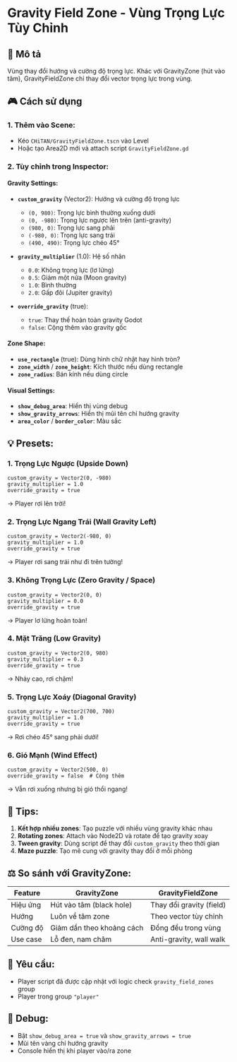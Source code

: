 # Gravity Field Zone - Vùng Trọng Lực Tùy Chỉnh

## 📖 Mô tả
Vùng thay đổi hướng và cường độ trọng lực. Khác với GravityZone (hút vào tâm), GravityFieldZone chỉ thay đổi vector trọng lực trong vùng.

## 🎮 Cách sử dụng

### 1. Thêm vào Scene:
- Kéo `CHiTAN/GravityFieldZone.tscn` vào Level
- Hoặc tạo Area2D mới và attach script `GravityFieldZone.gd`

### 2. Tùy chỉnh trong Inspector:

#### **Gravity Settings:**
- **`custom_gravity`** (Vector2): Hướng và cường độ trọng lực
  - `(0, 980)`: Trọng lực bình thường xuống dưới
  - `(0, -980)`: Trọng lực ngược lên trên (anti-gravity)
  - `(980, 0)`: Trọng lực sang phải
  - `(-980, 0)`: Trọng lực sang trái
  - `(490, 490)`: Trọng lực chéo 45°

- **`gravity_multiplier`** (1.0): Hệ số nhân
  - `0.0`: Không trọng lực (lơ lửng)
  - `0.5`: Giảm một nửa (Moon gravity)
  - `1.0`: Bình thường
  - `2.0`: Gấp đôi (Jupiter gravity)

- **`override_gravity`** (true): 
  - `true`: Thay thế hoàn toàn gravity Godot
  - `false`: Cộng thêm vào gravity gốc

#### **Zone Shape:**
- **`use_rectangle`** (true): Dùng hình chữ nhật hay hình tròn?
- **`zone_width`** / **`zone_height`**: Kích thước nếu dùng rectangle
- **`zone_radius`**: Bán kính nếu dùng circle

#### **Visual Settings:**
- **`show_debug_area`**: Hiển thị vùng debug
- **`show_gravity_arrows`**: Hiển thị mũi tên chỉ hướng gravity
- **`area_color`** / **`border_color`**: Màu sắc

## 💡 Presets:

### 1. Trọng Lực Ngược (Upside Down)
```
custom_gravity = Vector2(0, -980)
gravity_multiplier = 1.0
override_gravity = true
```
→ Player rơi lên trời!

### 2. Trọng Lực Ngang Trái (Wall Gravity Left)
```
custom_gravity = Vector2(-980, 0)
gravity_multiplier = 1.0
override_gravity = true
```
→ Player rơi sang trái như đi trên tường!

### 3. Không Trọng Lực (Zero Gravity / Space)
```
custom_gravity = Vector2(0, 0)
gravity_multiplier = 0.0
override_gravity = true
```
→ Player lơ lửng hoàn toàn!

### 4. Mặt Trăng (Low Gravity)
```
custom_gravity = Vector2(0, 980)
gravity_multiplier = 0.3
override_gravity = true
```
→ Nhảy cao, rơi chậm!

### 5. Trọng Lực Xoáy (Diagonal Gravity)
```
custom_gravity = Vector2(700, 700)
gravity_multiplier = 1.0
override_gravity = true
```
→ Rơi chéo 45° sang phải dưới!

### 6. Gió Mạnh (Wind Effect)
```
custom_gravity = Vector2(500, 0)
override_gravity = false  # Cộng thêm
```
→ Vẫn rơi xuống nhưng bị gió thổi ngang!

## 🎯 Tips:

1. **Kết hợp nhiều zones**: Tạo puzzle với nhiều vùng gravity khác nhau
2. **Rotating zones**: Attach vào Node2D và rotate để tạo gravity xoay
3. **Tween gravity**: Dùng script để thay đổi `custom_gravity` theo thời gian
4. **Maze puzzle**: Tạo mê cung với gravity thay đổi ở mỗi phòng

## ⚖️ So sánh với GravityZone:

| Feature | GravityZone | GravityFieldZone |
|---------|-------------|------------------|
| Hiệu ứng | Hút vào tâm (black hole) | Thay đổi gravity (field) |
| Hướng | Luôn về tâm zone | Theo vector tùy chỉnh |
| Cường độ | Giảm dần theo khoảng cách | Đồng đều trong vùng |
| Use case | Lỗ đen, nam châm | Anti-gravity, wall walk |

## 🔧 Yêu cầu:
- Player script đã được cập nhật với logic check `gravity_field_zones` group
- Player trong group `"player"`

## 🐛 Debug:
- Bật `show_debug_area = true` và `show_gravity_arrows = true`
- Mũi tên vàng chỉ hướng gravity
- Console hiển thị khi player vào/ra zone
